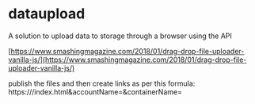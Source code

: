 # dataupload
A solution to upload data to storage through a browser using the API


[https://www.smashingmagazine.com/2018/01/drag-drop-file-uploader-vanilla-js/](https://www.smashingmagazine.com/2018/01/drag-drop-file-uploader-vanilla-js/)


publish the files and then create links as per this formula:
https://<url>/index.html<SASKey>&accountName=<accountname>&containerName=<containername>